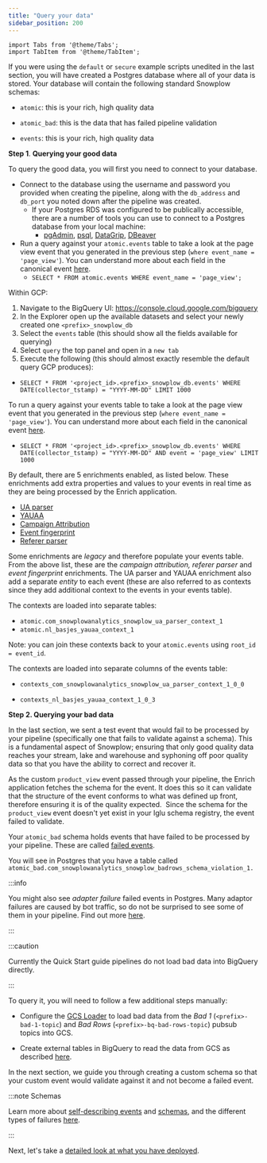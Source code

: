 ```yaml
---
title: "Query your data"
sidebar_position: 200
---
```


```mdx-code-block
import Tabs from '@theme/Tabs';
import TabItem from '@theme/TabItem';
```

If you were using the `default` or `secure` example scripts unedited in the last section, you will have created a Postgres database where all of your data is stored. Your database will contain the following standard Snowplow schemas:

<Tabs groupId="destination">
  <TabItem value="postgres" label="Postgres" default>

- `atomic`: this is your rich, high quality data
- `atomic_bad`: this is the data that has failed pipeline validation


  </TabItem>
  <TabItem value="bigquery" label="BigQuery">

- `events`: this is your rich, high quality data


  </TabItem>
</Tabs>

**Step 1**. **Querying your good data**

To query the good data, you will first you need to connect to your database.

<Tabs groupId="destination">
  <TabItem value="postgres" label="Postgres" default>

- Connect to the database using the username and password you provided when creating the pipeline, along with the `db_address` and `db_port` you noted down after the pipeline was created.
    - If your Postgres RDS was configured to be publically accessible, there are a number of tools you can use to connect to a Postgres database from your local machine:
        - [pgAdmin](https://www.pgadmin.org/), [psql](https://www.postgresql.org/docs/current/app-psql.html), [DataGrip](https://www.jetbrains.com/datagrip/), [DBeaver](https://dbeaver.io/)
- Run a query against your `atomic.events` table to take a look at the page view event that you generated in the previous step (`where event_name = 'page_view'`). You can understand more about each field in the canonical event [here](/docs/understanding-your-pipeline/canonical-event/index.md).
    - `SELECT * FROM atomic.events WHERE event_name = 'page_view';`


</TabItem>
  <TabItem value="bigquery" label="BigQuery">

Within GCP:

1. Navigate to the BigQuery UI: https://console.cloud.google.com/bigquery
2. In the Explorer open up the available datasets and select your newly created one `<prefix>_snowplow_db`
3. Select the `events` table (this should show all the fields available for querying)
4. Select `query` the top panel and open in a `new tab`
5. Execute the following (this should almost exactly resemble the default query GCP produces):
  - `SELECT * FROM '<project_id>.<prefix>_snowplow_db.events' WHERE DATE(collector_tstamp) = "YYYY-MM-DD" LIMIT 1000`

To run a query against your events table to take a look at the page view event that you generated in the previous step (`where event_name = 'page_view'`). You can understand more about each field in the canonical event [here](/docs/understanding-your-pipeline/canonical-event/index.md).
  - `SELECT * FROM '<project_id>.<prefix>_snowplow_db.events' WHERE DATE(collector_tstamp) = "YYYY-MM-DD" AND event = 'page_view' LIMIT 1000`


</TabItem>
</Tabs>

By default, there are 5 enrichments enabled, as listed below. These enrichments add extra properties and values to your events in real time as they are being processed by the Enrich application.

- [UA parser](/docs/enriching-your-data/available-enrichments/ua-parser-enrichment/index.md)
- [YAUAA](/docs/enriching-your-data/available-enrichments/yauaa-enrichment/index.md) 
- [Campaign Attribution](/docs/enriching-your-data/available-enrichments/campaign-attribution-enrichment/index.md)
- [Event fingerprint](/docs/enriching-your-data/available-enrichments/event-fingerprint-enrichment/index.md) 
- [Referer parser](/docs/enriching-your-data/available-enrichments/referrer-parser-enrichment/index.md)

Some enrichments are _legacy_ and therefore populate your events table. From the above list, these are the _campaign attribution, referer parser_ and _event fingerprint_ enrichments. The UA parser and YAUAA enrichment also add a separate _entity_ to each event (these are also referred to as contexts since they add additional context to the events in your events table).

<Tabs groupId="destination">
  <TabItem value="postgres" label="Postgres" default>

The contexts are loaded into separate tables: 

- `atomic.com_snowplowanalytics_snowplow_ua_parser_context_1`
- `atomic.nl_basjes_yauaa_context_1`

Note: you can join these contexts back to your `atomic.events` using `root_id = event_id`.

  </TabItem>
  <TabItem value="bigquery" label="BigQuery">

The contexts are loaded into separate columns of the events table:

- `contexts_com_snowplowanalytics_snowplow_ua_parser_context_1_0_0`
- `contexts_nl_basjes_yauaa_context_1_0_3`


  </TabItem>
</Tabs>

**Step 2. Querying your bad data**

In the last section, we sent a test event that would fail to be processed by your pipeline (specifically one that fails to validate against a schema). This is a fundamental aspect of Snowplow; ensuring that only good quality data reaches your stream, lake and warehouse and syphoning off poor quality data so that you have the ability to correct and recover it. 

As the custom `product_view` event passed through your pipeline, the Enrich application fetches the schema for the event. It does this so it can validate that the structure of the event conforms to what was defined up front, therefore ensuring it is of the quality expected.  Since the schema for the `product_view` event doesn't yet exist in your Iglu schema registry, the event failed to validate.

<Tabs groupId="destination">
  <TabItem value="postgres" label="Postgres" default>

Your `atomic_bad` schema holds events that have failed to be processed by your pipeline. These are called [failed events](/docs/managing-data-quality/failed-events/understanding-failed-events/index.md).

You will see in Postgres that you have a table called `atomic_bad.com_snowplowanalytics_snowplow_badrows_schema_violation_1.`

:::info

You might also see _adapter failure_ failed events in Postgres. Many adaptor failures are caused by bot traffic, so do not be surprised to see some of them in your pipeline. Find out more [here](/docs/managing-data-quality/failed-events/understanding-failed-events/index.md#adaptor-failure).

:::

 </TabItem>
  <TabItem value="bigquery" label="BigQuery">

:::caution

Currently the Quick Start guide pipelines do not load bad data into BigQuery directly.

:::

To query it, you will need to follow a few additional steps manually:

- Configure the [GCS Loader](/docs/pipeline-components-and-applications/loaders-storage-targets/google-cloud-storage-loader/index.md) to load bad data from the _Bad 1_ (`<prefix>-bad-1-topic`) and _Bad Rows_ (`<prefix>-bq-bad-rows-topic`) pubsub topics into GCS.
- Create external tables in BigQuery to read the data from GCS as described [here](/docs/managing-data-quality/failed-events/failed-events-in-athena-and-bigquery/index.md).


  </TabItem>
</Tabs>

In the next section, we guide you through creating a custom schema so that your custom event would validate against it and not become a failed event. 

:::note Schemas

Learn more about [self-describing events](/docs/understanding-tracking-design/out-of-the-box-vs-custom-events-and-entities/index.md) and [schemas](/docs/understanding-tracking-design/understanding-schemas-and-validation/index.md), and the different types of failures [here](/docs/managing-data-quality/failed-events/understanding-failed-events/index.md).

:::

Next, let's take a [detailed look at what you have deployed](/docs/getting-started-on-snowplow-open-source/quick-start-gcp/summary-of-what-you-have-deployed/index.md).
